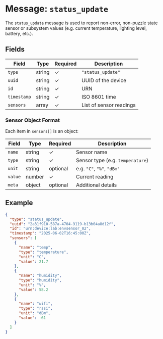 # Message: `status_update`

The `status_update` message is used to report non-error, non-puzzle state sensor or subsystem values (e.g. current temperature, lighting level, battery, etc.).

## Fields

| Field        | Type    | Required | Description                                  |
|--------------|---------|----------|----------------------------------------------|
| `type`       | string  | ✓        | `"status_update"`                             |
| `uuid`       | string  | ✓        | UUID of the device                            |
| `id`         | string  | ✓        | URN                                           |
| `timestamp`  | string  | ✓        | ISO 8601 time                                 |
| `sensors`    | array   | ✓        | List of sensor readings                       |

### Sensor Object Format

Each item in `sensors[]` is an object:

| Field     | Type    | Required | Description                      |
|-----------|---------|----------|----------------------------------|
| `name`    | string  | ✓        | Sensor name                      |
| `type`    | string  | ✓        | Sensor type (e.g. `temperature`) |
| `unit`    | string  | optional | e.g. `"C"`, `"%"`, `"dBm"`       |
| `value`   | number  | ✓        | Current reading                  |
| `meta`    | object  | optional | Additional details               |

## Example

```json
{
  "type": "status_update",
  "uuid": "2a31f910-587a-4704-9119-b13b04a8d12f",
  "id": "urn:device:lab:envsensor_02",
  "timestamp": "2025-06-02T16:45:00Z",
  "sensors": [
    {
      "name": "temp",
      "type": "temperature",
      "unit": "C",
      "value": 21.7
    },
    {
      "name": "humidity",
      "type": "humidity",
      "unit": "%",
      "value": 58.2
    },
    {
      "name": "wifi",
      "type": "rssi",
      "unit": "dBm",
      "value": -61
    }
  ]
}

